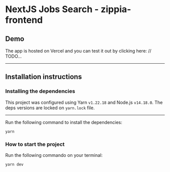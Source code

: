 # NextJS Jobs Search - zippia-frontend

## Demo

The app is hosted on Vercel and you can test it out by clicking here: // TODO...

____

## Installation instructions

### Installing the dependencies

This project was configured using Yarn `v1.22.18` and Node.js `v14.18.0`. The deps versions are locked on `yarn.lock` file.

____

Run the following command to install the dependencies:

```
yarn
```

### How to start the project

Run the following commando on your terminal:

```
yarn dev
```
